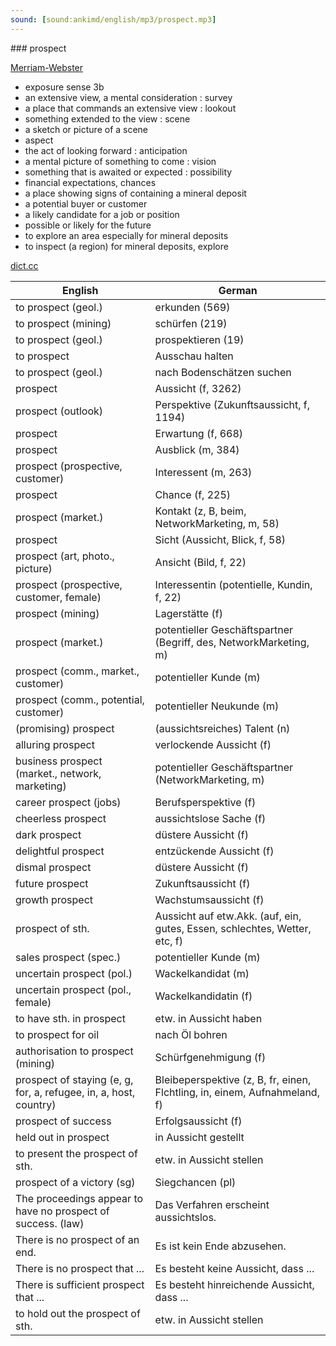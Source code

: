 ```yaml
---
sound: [sound:ankimd/english/mp3/prospect.mp3]
---
```


\### prospect

[Merriam-Webster](https://www.merriam-webster.com/dictionary/prospect)

- exposure sense 3b
- an extensive view, a mental consideration : survey
- a place that commands an extensive view : lookout
- something extended to the view : scene
- a sketch or picture of a scene
- aspect
- the act of looking forward : anticipation
- a mental picture of something to come : vision
- something that is awaited or expected : possibility
- financial expectations, chances
- a place showing signs of containing a mineral deposit
- a potential buyer or customer
- a likely candidate for a job or position
- possible or likely for the future
- to explore an area especially for mineral deposits
- to inspect (a region) for mineral deposits, explore

[dict.cc](https://www.dict.cc/prospect)

| English        | German       |
| -------------- | ------------ |
| to prospect (geol.) | erkunden (569) |
| to prospect (mining) | schürfen (219) |
| to prospect (geol.) | prospektieren (19) |
| to prospect | Ausschau halten |
| to prospect (geol.) | nach Bodenschätzen suchen |
| prospect | Aussicht (f, 3262) |
| prospect (outlook) | Perspektive (Zukunftsaussicht, f, 1194) |
| prospect | Erwartung (f, 668) |
| prospect | Ausblick (m, 384) |
| prospect (prospective, customer) | Interessent (m, 263) |
| prospect | Chance (f, 225) |
| prospect (market.) | Kontakt (z, B, beim, NetworkMarketing, m, 58) |
| prospect | Sicht (Aussicht, Blick, f, 58) |
| prospect (art, photo., picture) | Ansicht (Bild, f, 22) |
| prospect (prospective, customer, female) | Interessentin (potentielle, Kundin, f, 22) |
| prospect (mining) | Lagerstätte (f) |
| prospect (market.) | potentieller Geschäftspartner (Begriff, des, NetworkMarketing, m) |
| prospect (comm., market., customer) | potentieller Kunde (m) |
| prospect (comm., potential, customer) | potentieller Neukunde (m) |
| (promising) prospect | (aussichtsreiches) Talent (n) |
| alluring prospect | verlockende Aussicht (f) |
| business prospect (market., network, marketing) | potentieller Geschäftspartner (NetworkMarketing, m) |
| career prospect (jobs) | Berufsperspektive (f) |
| cheerless prospect | aussichtslose Sache (f) |
| dark prospect | düstere Aussicht (f) |
| delightful prospect | entzückende Aussicht (f) |
| dismal prospect | düstere Aussicht (f) |
| future prospect | Zukunftsaussicht (f) |
| growth prospect | Wachstumsaussicht (f) |
| prospect of sth. | Aussicht auf etw.Akk. (auf, ein, gutes, Essen, schlechtes, Wetter, etc, f) |
| sales prospect (spec.) | potentieller Kunde (m) |
| uncertain prospect (pol.) | Wackelkandidat (m) |
| uncertain prospect (pol., female) | Wackelkandidatin (f) |
| to have sth. in prospect | etw. in Aussicht haben |
| to prospect for oil | nach Öl bohren |
| authorisation to prospect (mining) | Schürfgenehmigung (f) |
| prospect of staying (e, g, for, a, refugee, in, a, host, country) | Bleibeperspektive (z, B, fr, einen, Flchtling, in, einem, Aufnahmeland, f) |
| prospect of success | Erfolgsaussicht (f) |
| held out in prospect | in Aussicht gestellt |
| to present the prospect of sth. | etw. in Aussicht stellen |
| prospect of a victory (sg) | Siegchancen (pl) |
| The proceedings appear to have no prospect of success. (law) | Das Verfahren erscheint aussichtslos. |
| There is no prospect of an end. | Es ist kein Ende abzusehen. |
| There is no prospect that ... | Es besteht keine Aussicht, dass ... |
| There is sufficient prospect that ... | Es besteht hinreichende Aussicht, dass ... |
| to hold out the prospect of sth. | etw. in Aussicht stellen |
